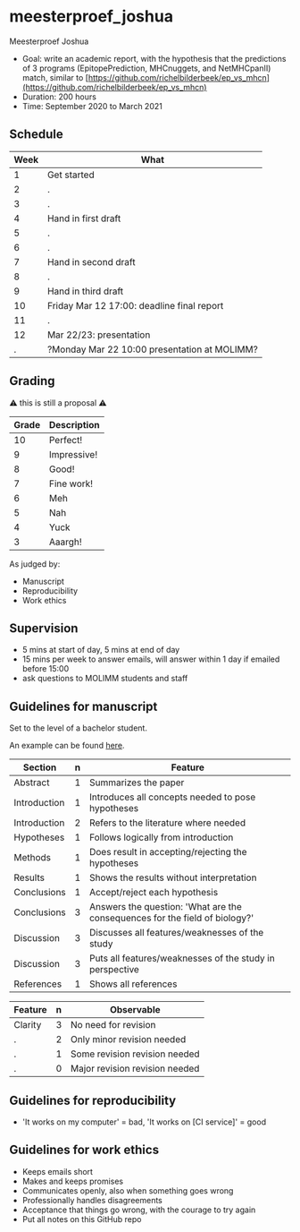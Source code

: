 # meesterproef_joshua

Meesterproef Joshua

 * Goal: write an academic report, with the hypothesis
    that the predictions of 3 programs 
   (EpitopePrediction, MHCnuggets, and NetMHCpanII) match, 
    similar to [https://github.com/richelbilderbeek/ep_vs_mhcn](https://github.com/richelbilderbeek/ep_vs_mhcn)
 * Duration: 200 hours
 * Time: September 2020 to March 2021

## Schedule

Week|What
----|-----------------------------------------
1   |Get started
2   |.
3   |.
4   |Hand in first draft
5   |.
6   |.
7   |Hand in second draft
8   |.
9   |Hand in third draft
10  |Friday Mar 12 17:00: deadline final report
11  |.
12  |Mar 22/23: presentation
.   |?Monday Mar 22 10:00 presentation at MOLIMM?

## Grading

:warning: this is still a proposal :warning:

Grade|Description
-----|---------------------------------------------------------------------------------------------------------------------------
10   |Perfect!
9    |Impressive!
8    |Good!
7    |Fine work!
6    |Meh
5    |Nah
4    |Yuck
3    |Aaargh!

As judged by:

 * Manuscript
 * Reproducibility 
 * Work ethics

## Supervision

 * 5 mins at start of day, 5 mins at end of day
 * 15 mins per week to answer emails, will answer within 1 day if
   emailed before 15:00
 * ask questions to MOLIMM students and staff

## Guidelines for manuscript

Set to the level of a bachelor student.

An example can be found [here](https://github.com/richelbilderbeek/internship_marijn/blob/master/report.md).

Section      | n | Feature
-------------|---|-------------------------
Abstract     | 1 | Summarizes the paper
Introduction | 1 | Introduces all concepts needed to pose hypotheses
Introduction | 2 | Refers to the literature where needed
Hypotheses   | 1 | Follows logically from introduction
Methods      | 1 | Does result in accepting/rejecting the hypotheses
Results      | 1 | Shows the results without interpretation
Conclusions  | 1 | Accept/reject each hypothesis
Conclusions  | 3 | Answers the question: 'What are the consequences for the field of biology?'
Discussion   | 3 | Discusses all features/weaknesses of the study
Discussion   | 3 | Puts all features/weaknesses of the study in perspective
References   | 1 | Shows all references

Feature      | n | Observable
-------------|---|-------------------------
Clarity      | 3 | No need for revision
.            | 2 | Only minor revision needed
.            | 1 | Some revision revision needed
.            | 0 | Major revision revision needed

## Guidelines for reproducibility

 * 'It works on my computer' = bad,
   'It works on [CI service]' = good

## Guidelines for work ethics

 * Keeps emails short
 * Makes and keeps promises
 * Communicates openly, also when something goes wrong
 * Professionally handles disagreements
 * Acceptance that things go wrong, with the courage to try again
 * Put all notes on this GitHub repo

